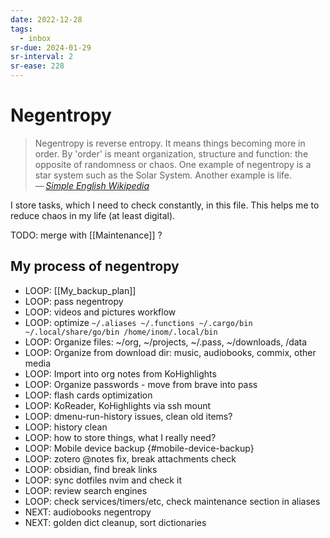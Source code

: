 ```yaml
---
date: 2022-12-28
tags:
  - inbox
sr-due: 2024-01-29
sr-interval: 2
sr-ease: 228
---
```


# Negentropy

> Negentropy is reverse entropy. It means things becoming more in order. By
> 'order' is meant organization, structure and function: the opposite of
> randomness or chaos. One example of negentropy is a star system such as the
> Solar System. Another example is life.\
> — <cite>[Simple English Wikipedia](https://simple.wikipedia.org/wiki/Negentropy)</cite>

I store tasks, which I need to check constantly, in this file. This helps me to
reduce chaos in my life (at least digital).

TODO: merge with [[Maintenance]] ?

## My process of negentropy

- LOOP: [[My_backup_plan]]
- LOOP: pass negentropy
- LOOP: videos and pictures workflow
- LOOP: optimize
  `~/.aliases ~/.functions ~/.cargo/bin ~/.local/share/go/bin /home/inom/.local/bin`
- LOOP: Organize files: \~/org, \~/projects, \~/.pass, \~/downloads, /data
- LOOP: Organize from download dir: music, audiobooks, commix, other media
- LOOP: Import into org notes from KoHighlights
- LOOP: Organize passwords - move from brave into pass
- LOOP: flash cards optimization
- LOOP: KoReader, KoHighlights via ssh mount
- LOOP: dmenu-run-history issues, clean old items?
- LOOP: history clean
- LOOP: how to store things, what I really need?
- LOOP: Mobile device backup {#mobile-device-backup}
- LOOP: zotero @notes fix, break attachments check
- LOOP: obsidian, find break links
- LOOP: sync dotfiles nvim and check it
- LOOP: review search engines
- LOOP: check services/timers/etc, check maintenance section in aliases
- NEXT: audiobooks negentropy
- NEXT: golden dict cleanup, sort dictionaries
